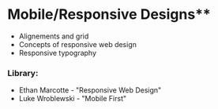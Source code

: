 # Mobile/Responsive Designs**
* Alignements and grid
* Concepts of responsive web design
* Responsive typography

### Library:
* Ethan Marcotte - "Responsive Web Design"
* Luke Wroblewski - "Mobile First"